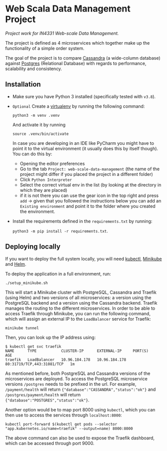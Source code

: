 # Web Scala Data Management Project
*Project work for IN4331 Web-scale Data Management.*

The project is defined as 4 microservices which together make up the
functionality of a simple order system.

The goal of the project is to compare
[Cassandra](https://cassandra.apache.org) (a wide-column database) against
[Postgres](https://www.postgresql.org) (Relational Database) with regards to
performance, scalability and consistency.

## Installation
- Make sure you have Python 3 installed (specifically tested with
`v3.8`).
- `Optional` Create a
[virtualenv](https://docs.python.org/3/library/venv.html) by running
the following command:

  `python3 -m venv .venv`

  And activate it by running

  `source .venv/bin/activate`

  In case you are developing in an IDE like PyCharm you might have to point it 
  to the virtual environment (it usually does this by itself though). You can
  do this by:
   - Opening the editor preferences
   - Go to the tab `Project: web-scale-data-management` (the name of the
   project might differ if you placed the project in a different folder)
   - Click `Python Interpreter`
   - Select the correct virtual env in the list (by looking at the directory in
  which they are placed)
   - if it is not there you can use the gear icon in the top right and press `add` -> given that you followed the instructions below you can add an `Existing environment` and point it to the folder where
  you created the environment.

- Install the requirements defined in the `requirements.txt` by running:

  `python3 -m pip install -r requirements.txt`.

## Deploying locally

If you want to deploy the full system locally, you will need [kubectl](https://kubernetes.io/docs/tasks/tools/install-kubectl/), [Minikube](https://kubernetes.io/docs/tasks/tools/install-minikube/) and [Helm](https://helm.sh).

To deploy the application in a full environment, run:

`./setup_minikube.sh`

This will start a Minikube cluster with PostgreSQL, Cassandra and Traefik (using Helm) and two versions of all microservices: a version using the PostgreSQL backend and a version using the Cassandra backend.
Traefik manages the routing to the different microservices.
In order to be able to access Traefik through Minikube, you can run the following command, which will assign an external IP to the `LoadBalancer` service for Traefik:

`minikube tunnel`

Then, you can look up the IP address using:

```
$ kubectl get svc traefik
NAME      TYPE           CLUSTER-IP      EXTERNAL-IP     PORT(S)                      AGE
traefik   LoadBalancer   10.96.184.178   10.96.184.178   80:31719/TCP,443:31081/TCP   1m
```

As mentioned before, both PostgreSQL and Cassandra versions of the microservices are deployed.
To access the PostgreSQL microservice versions `/postgres` needs to be prefixed in the url.
For example, `/payment/health` will return `{"database":"CASSANDRA","status":"ok"}` and `/postgres/payment/health` will return `{"database":"POSTGRES","status":"ok"}`.

Another option would be to map port 8000 using `kubectl`, which you can then use to access the services through `localhost:8000`:

`kubectl port-forward $(kubectl get pods --selector "app.kubernetes.io/name=traefik" --output=name) 8000:8000`

The above command can also be used to expose the Traefik dashboard, which can be accessed through port 9000.
